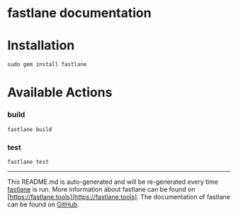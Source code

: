 fastlane documentation
================
# Installation
```
sudo gem install fastlane
```
# Available Actions
### build
```
fastlane build
```

### test
```
fastlane test
```


----

This README.md is auto-generated and will be re-generated every time [fastlane](https://fastlane.tools) is run.
More information about fastlane can be found on [https://fastlane.tools](https://fastlane.tools).
The documentation of fastlane can be found on [GitHub](https://github.com/fastlane/fastlane/tree/master/fastlane).
